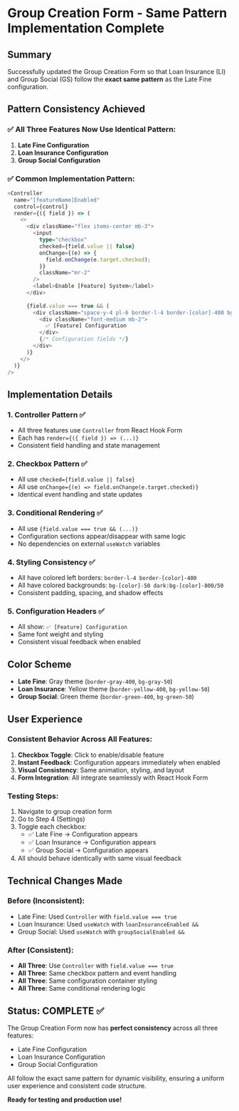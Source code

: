 # Group Creation Form - Same Pattern Implementation Complete

## Summary
Successfully updated the Group Creation Form so that Loan Insurance (LI) and Group Social (GS) follow the **exact same pattern** as the Late Fine configuration.

## Pattern Consistency Achieved

### ✅ All Three Features Now Use Identical Pattern:

1. **Late Fine Configuration**
2. **Loan Insurance Configuration**  
3. **Group Social Configuration**

### ✅ Common Implementation Pattern:

```typescript
<Controller
  name="[featureName]Enabled"
  control={control}
  render={({ field }) => (
    <>
      <div className="flex items-center mb-3">
        <input
          type="checkbox"
          checked={field.value || false}
          onChange={(e) => {
            field.onChange(e.target.checked);
          }}
          className="mr-2"
        />
        <label>Enable [Feature] System</label>
      </div>
      
      {field.value === true && (
        <div className="space-y-4 pl-6 border-l-4 border-[color]-400 bg-[color]-50 p-4 rounded shadow-sm">
          <div className="font-medium mb-2">
            ✅ [Feature] Configuration
          </div>
          {/* Configuration fields */}
        </div>
      )}
    </>
  )}
/>
```

## Implementation Details

### 1. Controller Pattern ✅
- All three features use `Controller` from React Hook Form
- Each has `render={({ field }) => (...)}`  
- Consistent field handling and state management

### 2. Checkbox Pattern ✅
- All use `checked={field.value || false}`
- All use `onChange={(e) => field.onChange(e.target.checked)}`
- Identical event handling and state updates

### 3. Conditional Rendering ✅
- All use `{field.value === true && (...)}`
- Configuration sections appear/disappear with same logic
- No dependencies on external `useWatch` variables

### 4. Styling Consistency ✅
- All have colored left borders: `border-l-4 border-[color]-400`
- All have colored backgrounds: `bg-[color]-50 dark:bg-[color]-800/50`
- Consistent padding, spacing, and shadow effects

### 5. Configuration Headers ✅
- All show: `✅ [Feature] Configuration`
- Same font weight and styling
- Consistent visual feedback when enabled

## Color Scheme
- **Late Fine**: Gray theme (`border-gray-400`, `bg-gray-50`)
- **Loan Insurance**: Yellow theme (`border-yellow-400`, `bg-yellow-50`)  
- **Group Social**: Green theme (`border-green-400`, `bg-green-50`)

## User Experience

### Consistent Behavior Across All Features:
1. **Checkbox Toggle**: Click to enable/disable feature
2. **Instant Feedback**: Configuration appears immediately when enabled
3. **Visual Consistency**: Same animation, styling, and layout
4. **Form Integration**: All integrate seamlessly with React Hook Form

### Testing Steps:
1. Navigate to group creation form
2. Go to Step 4 (Settings)
3. Toggle each checkbox:
   - ✅ Late Fine → Configuration appears
   - ✅ Loan Insurance → Configuration appears  
   - ✅ Group Social → Configuration appears
4. All should behave identically with same visual feedback

## Technical Changes Made

### Before (Inconsistent):
- Late Fine: Used `Controller` with `field.value === true`
- Loan Insurance: Used `useWatch` with `loanInsuranceEnabled &&`
- Group Social: Used `useWatch` with `groupSocialEnabled &&`

### After (Consistent):
- **All Three**: Use `Controller` with `field.value === true`
- **All Three**: Same checkbox pattern and event handling
- **All Three**: Same configuration container styling
- **All Three**: Same conditional rendering logic

## Status: COMPLETE ✅

The Group Creation Form now has **perfect consistency** across all three features:
- Late Fine Configuration
- Loan Insurance Configuration  
- Group Social Configuration

All follow the exact same pattern for dynamic visibility, ensuring a uniform user experience and consistent code structure.

**Ready for testing and production use!**
